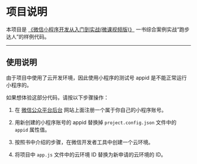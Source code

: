 # 项目说明

本项目是 [《微信小程序开发从入门到实战(微课视频版)》](http://product.dangdang.com/28543966.html) 一书综合案例实战“跑步达人”的样例代码。

---

## 使用说明

由于项目中使用了云开发环境，因此使用小程序的测试号 appid 是不能正常运行小程序的。

如果想体验这部分代码，请按以下步骤操作：

1. 在 [微信公众平台后台](https://mp.weixin.qq.com/) 网站上面注册一个属于你自己的小程序账号。

2. 用新创建的小程序账号的 appid 替换掉 `project.config.json` 文件中的 `appid` 属性值。

3. 按照书中介绍的步骤，在微信开发者工具中创建一个云环境。

4. 将项目中 `app.js` 文件中的云环境 ID 替换为新申请的云环境的 ID。
